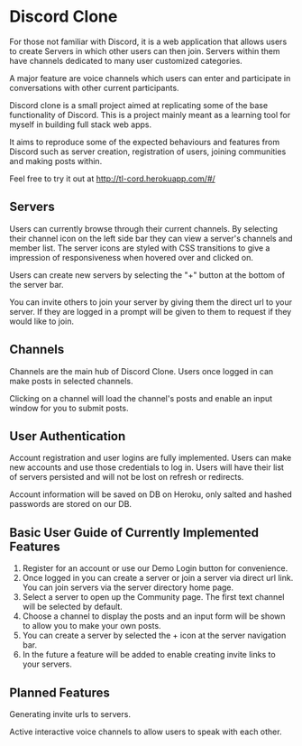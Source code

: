 # Discord Clone 
For those not familiar with Discord, it is a web application that allows users to create Servers in which other users can then join. Servers within them have channels dedicated to many user customized categories. 

A major feature are voice channels which users can enter and participate in conversations with other current participants. 

Discord clone is a small project aimed at replicating some of the base functionality of Discord. This is a project mainly meant as a learning tool for myself in building full stack web apps. 

It aims to reproduce some of the expected behaviours and features from Discord such as server creation, registration of users, joining communities and making posts within.

Feel free to try it out at http://tl-cord.herokuapp.com/#/

## Servers 
Users can currently browse through their current channels. By selecting their channel icon on the left side bar they can view a server's channels and member list. 
The server icons are styled with CSS transitions to give a impression of responsiveness when hovered over and clicked on. 

Users can create new servers by selecting the "+" button at the bottom of the server bar.

You can invite others to join your server by giving them the direct url to your server. If they are logged in a prompt will be given to them to request if they would like to join.

## Channels
Channels are the main hub of Discord Clone. Users once logged in can make posts in selected channels. 

Clicking on a channel will load the channel's posts and enable an input window for you to submit posts.

## User Authentication
Account registration and user logins are fully implemented. Users can make new accounts and use those credentials to log in. Users will have their list of servers persisted and will not be lost on refresh or redirects. 

Account information will be saved on DB on Heroku, only salted and hashed passwords are stored on our DB.

## Basic User Guide of Currently Implemented Features
1. Register for an account or use our Demo Login button for convenience.
2. Once logged in you can create a server or join a server via direct url link. You can join servers via the server directory home page.
3. Select a server to open up the Community page. The first text channel will be selected by default.
4. Choose a channel to display the posts and an input form will be shown to allow you to make your own posts.
5. You can create a server by selected the + icon at the server navigation bar.
6. In the future a feature will be added to enable creating invite links to your servers. 


## Planned Features

Generating invite urls to servers.

Active interactive voice channels to allow users to speak with each other.
